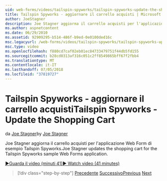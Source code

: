 ```yaml
---
uid: web-forms/videos/tailspin-spyworks/tailspin-spyworks-update-the-shopping-cart
title: Tailspin Spyworks - aggiornare il carrello acquisti | Microsoft Docs
author: JoeStagner
description: Joe Stagner aggiorna il carrello acquisti per l'applicazione Web Form di esempio Tailspin Spyworks.
ms.author: aspnetcontent
ms.date: 06/29/2010
ms.assetid: 92909295-b514-486f-b9ed-0e0100ded16c
msc.legacyurl: /web-forms/videos/tailspin-spyworks/tailspin-spyworks-update-the-shopping-cart
msc.type: video
ms.openlocfilehash: f880cd7caf02eb01ec84733479751f44db5fd155
ms.sourcegitcommit: b28cd0313af316c051c2ff8549865bff67f2fbb4
ms.translationtype: MT
ms.contentlocale: it-IT
ms.lasthandoff: 07/05/2018
ms.locfileid: "37819727"
---
```

<a name="tailspin-spyworks---update-the-shopping-cart"></a><span data-ttu-id="1fe2a-103">Tailspin Spyworks - aggiornare il carrello acquisti</span><span class="sxs-lookup"><span data-stu-id="1fe2a-103">Tailspin Spyworks - Update the Shopping Cart</span></span>
====================
<span data-ttu-id="1fe2a-104">da [Joe Stagner](https://github.com/JoeStagner)</span><span class="sxs-lookup"><span data-stu-id="1fe2a-104">by [Joe Stagner](https://github.com/JoeStagner)</span></span>

<span data-ttu-id="1fe2a-105">Joe Stagner aggiorna il carrello acquisti per l'applicazione Web Form di esempio Tailspin Spyworks.</span><span class="sxs-lookup"><span data-stu-id="1fe2a-105">Joe Stagner updates the shopping cart for the Tailspin Spyworks sample Web Forms application.</span></span>

[<span data-ttu-id="1fe2a-106">&#9654;Guarda il video (minuti 41)</span><span class="sxs-lookup"><span data-stu-id="1fe2a-106">&#9654; Watch video (41 minutes)</span></span>](https://channel9.msdn.com/Blogs/ASP-NET-Site-Videos/tailspin-spyworks-update-the-shopping-cart)

> [!div class="step-by-step"]
> <span data-ttu-id="1fe2a-107">[Precedente](tailspin-spyworks-display-shopping-cart.md)
> [Successivo](tailspin-spyworks-migrate-the-shopping-cart.md)</span><span class="sxs-lookup"><span data-stu-id="1fe2a-107">[Previous](tailspin-spyworks-display-shopping-cart.md)
[Next](tailspin-spyworks-migrate-the-shopping-cart.md)</span></span>
